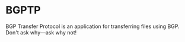 # BGPTP
BGP Transfer Protocol is an application for transferring files using BGP. Don't ask why—ask why not!
